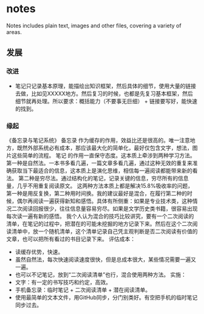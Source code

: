 # notes
Notes includes plain text, images and other files, covering a variety of areas.

## 发展

### 改进

- 笔记只记录基本原理，能描绘出知识框架，然后具体的细节，使用大量的链接去做，比如见XXXXX地方。然后复习的时候，也都是先复习基本框架，然后细节就再处理。所以要求：概括能力（不要事无巨细） + 链接要写好，能快速的找到。

### 缘起

《备忘录与笔记系统》
备忘录 作为缓存的作用，效益比还是很高的。唯一注意地方，既然外部系统必有成本，那应该最大化的简单化，最好仅包含文字，想法，图片这些简单的流程。
笔记 的作用一直保守态度。这本质上牵涉到两种学习方法。
第一种是自然法。一本书多看几遍，一篇文章多看几遍，通过这种无效的重复来准确获取当下最适合的信息，这本质上是演化思维，相信每一遍阅读都能带来新的看法。
第二种是穷尽法。通过结构化的笔记，记录关键的信息，穷尽所有的信息量，几乎不用重复阅读原文。
这两种方法本质上都是解决15.8%吸收率的问题，第一种是用反复换，第二种用时间换。我的建议最好是混合，在履行第二种的时候，偶尔再阅读一遍获得新知和感悟。具体有所侧重：如果是专业技术类，这种情况二次阅读回报很少，往往信息量容易穷尽。如果是文学历史类书籍，很容易出现每次读一遍有新的感悟。
我个人认为混合的技巧比较讲究，要有一个二次阅读的清单，在笔记的过程中，把潜在的可能未挖掘的地方记录下来。然后在这个二次阅读清单中，放一个随机清单，这个清单记录自己凭主观判断是否二次阅读有价值的文章，也可以把所有看过的书目记录下来。
评估成本：
+ 读缓存优势，快速。
+ 虽然自然法，每次快速阅读速度很快，但是总成本很大，某些情况需要一遍又一遍。
+ 也可以不记笔记，放到“二次阅读清单”也行，混合使用两种方法。
实施：
+ 文字：有一定的书写技巧和约定，高效。
+ 手机备忘录：临时笔记 + 二次阅读清单 + 潜在阅读清单。
+ 使用最简单的文本文件，用GitHub同步，分门别类好。有空把手机的临时笔记同步过去。
